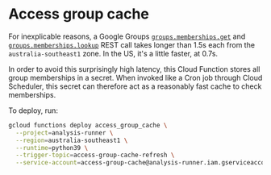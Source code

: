 # Access group cache

For inexplicable reasons, a Google Groups [`groups.memberships.get`](https://cloud.google.com/identity/docs/reference/rest/v1beta1/groups/lookup) and [`groups.memberships.lookup`](https://cloud.google.com/identity/docs/reference/rest/v1beta1/groups.memberships/get) REST call takes longer than 1.5s each from the `australia-southeast1` zone. In the US, it's a little faster, at 0.7s.

In order to avoid this surprisingly high latency, this Cloud Function stores all group memberships in a secret. When invoked like a Cron job through Cloud Scheduler, this secret can therefore act as a reasonably fast cache to check memberships.

To deploy, run:

```bash
gcloud functions deploy access_group_cache \
  --project=analysis-runner \
  --region=australia-southeast1 \
  --runtime=python39 \
  --trigger-topic=access-group-cache-refresh \
  --service-account=access-group-cache@analysis-runner.iam.gserviceaccount.com
```
